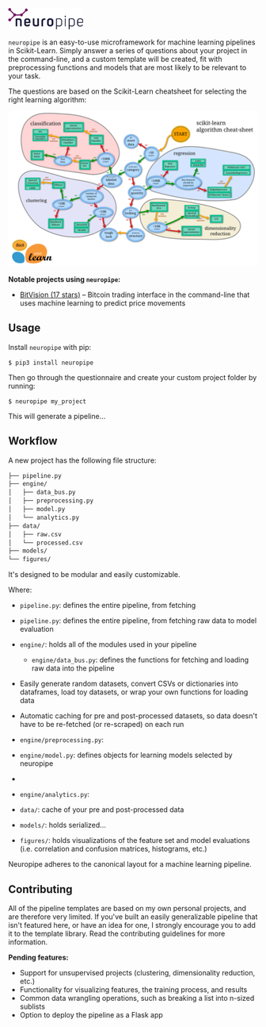 <img width="30%" src="./logo.png" />

`neuropipe` is an easy-to-use microframework for machine learning pipelines in Scikit-Learn. Simply answer a series of questions about your project in the command-line, and a custom template will be created, fit with preprocessing functions and models that are most likely to be relevant to your task.

The questions are based on the Scikit-Learn cheatsheet for selecting the right learning algorithm:

![Scikit-Learn Cheatsheet](docs/cheatsheet.png)

**Notable projects using `neuropipe`:**

- [BitVision (17 stars)](http://github.com/shobrook/BitVision) – Bitcoin trading interface in the command-line that uses machine learning to predict price movements

## Usage

Install `neuropipe` with pip:

```
$ pip3 install neuropipe
```

Then go through the questionnaire and create your custom project folder by running:

```
$ neuropipe my_project
```

This will generate a pipeline...

## Workflow

A new project has the following file structure:

```bash
├── pipeline.py
├── engine/
│   ├── data_bus.py
│   ├── preprocessing.py
│   ├── model.py
│   └── analytics.py
├── data/
│   ├── raw.csv
│   └── processed.csv
├── models/
└── figures/
```

It's designed to be modular and easily customizable.

Where:

- `pipeline.py`: defines the entire pipeline, from fetching

- `pipeline.py`: defines the entire pipeline, from fetching raw data to model evaluation
- `engine/`: holds all of the modules used in your pipeline
  - `engine/data_bus.py`: defines the functions for fetching and loading raw data into the pipeline
- Easily generate random datasets, convert CSVs or dictionaries into dataframes, load toy datasets, or wrap your own functions for loading data
- Automatic caching for pre and post-processed datasets, so data doesn't have to be re-fetched (or re-scraped) on each run
- `engine/preprocessing.py`:
- `engine/model.py`: defines objects for learning models selected by neuropipe
-
- `engine/analytics.py`:
- `data/`: cache of your pre and post-processed data
- `models/`: holds serialized...
- `figures/`: holds visualizations of the feature set and model evaluations (i.e. correlation and confusion matrices, histograms, etc.)

Neuropipe adheres to the canonical layout for a machine learning pipeline.

## Contributing

All of the pipeline templates are based on my own personal projects, and are therefore very limited. If you've built an easily generalizable pipeline that isn't featured here, or have an idea for one, I strongly encourage you to add it to the template library<!--, so that potentially thousands of developers could benefit from your design-->. Read the contributing guidelines for more information.

**Pending features:**

- Support for unsupervised projects (clustering, dimensionality reduction, etc.)
- Functionality for visualizing features, the training process, and results
- Common data wrangling operations, such as breaking a list into n-sized sublists
- Option to deploy the pipeline as a Flask app <!--incl. Dockerfile and retrain/predict endpoints-->

